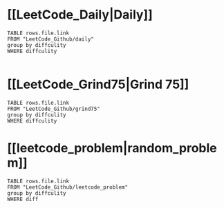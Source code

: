 # [[LeetCode_Daily|Daily]]


```dataview
TABLE rows.file.link 
FROM "LeetCode_Github/daily"
group by diffculity
WHERE diffculity


```

# [[LeetCode_Grind75|Grind 75]]


```dataview
TABLE rows.file.link 
FROM "LeetCode_Github/grind75"
group by diffculity
WHERE diffculity

```
# [[leetcode_problem|random_problem]]


```dataview
TABLE rows.file.link 
FROM "LeetCode_Github/leetcode_problem"
group by diffculity
WHERE diff

```
